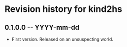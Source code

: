 # Revision history for kind2hs

## 0.1.0.0 -- YYYY-mm-dd

* First version. Released on an unsuspecting world.
